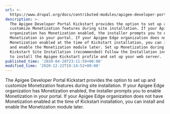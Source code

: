 ```yaml
---
url: >-
  https://www.drupal.org/docs/contributed-modules/apigee-developer-portal-kickstart/enable-monetization
description: >-
  The Apigee Developer Portal Kickstart provides the option to set up and
  customize Monetization features during site installation. If your Apigee Edge
  organization has Monetization enabled, the installer prompts you to enable
  Monetization in your portal. If your Apigee Edge organization does not have
  Monetization enabled at the time of Kickstart installation, you can install
  and enable the Monetization module later. Set up Monetization during Apigee
  Kickstart Site Installation (recommended) Follow the Installation instructions
  to install the Apigee Kickstart profile and set up your web server.
published_time: '2020-04-20T23:11:59+00:00'
modified_time: '2020-12-22T19:14:52+00:00'
---
```

The Apigee Developer Portal Kickstart provides the option to set up and customize Monetization features during site installation. If your Apigee Edge organization has Monetization enabled, the installer prompts you to enable Monetization in your portal. If your Apigee Edge organization does not have Monetization enabled at the time of Kickstart installation, you can install and enable the Monetization module later.